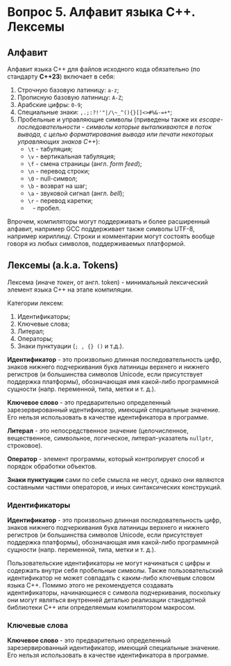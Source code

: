 # Вопрос 5. Алфавит языка С++. Лексемы

## Алфавит

Алфавит языка C++ для файлов исходного кода обязательно (по стандарту **С++23**) включает в себя:

1) Строчную базовую латиницу: `a-z`;
2) Прописную базовую латиницу: `A-Z`;
3) Арабские цифры: `0-9`;
4) Специальные знаки: `,.;:?!'"|/\~_^(){}[]<>#%&-=+*`;
5) Пробельные и управляющие символы (приведены также их *escape-последовательности - символы которые выталкиваются в поток вывода, с целью форматирования вывода или печати некоторых управляющих знаков С++*):
    - `\t` - табуляция;
    - `\v` - вертикальная табуляция;
    - `\f` - смена страницы (англ. *form feed*);
    - `\n` - перевод строки;
    - `\0` - null-символ;
    - `\b` - возврат на шаг;
    - `\a` - звуковой сигнал (англ. *bell*);
    - `\r` - перевод каретки;
    - ` ` - пробел.

Впрочем, компиляторы могут поддерживать и более расширенный алфавит, например GCC поддерживает также символы UTF-8, например кириллицу.
Строки и комментарии могут состоять вообще говоря из любых символов, поддерживаемых платформой.

## Лексемы (a.k.a. Tokens)

Лексема (иначе *токен*, от англ. token) - минимальный лексический элемент языка С++ на этапе компиляции.

Категории лексем:
1) Идентификаторы;
2) Ключевые слова;
3) Литерал;
4) Операторы;
5) Знаки пунктуации (`; , {} ()` и т.д.).

**Идентификатор** - это произвольно длинная последовательность цифр, знаков нижнего подчеркивания букв латиницы верхнего и нижнего регистров (и большинства символов Unicode, если присутствует поддержка платформы), обозначающая имя какой-либо программной сущности (напр. переменной, типа, метки и т. д.).

**Ключевое слово** - это предварительно определенный зарезервированный идентификатор, имеющий специальные значение. Его нельзя использовать в качестве идентификатора в программе.

**Литерал** - это непосредственное значение (целочисленное, вещественное, символьное, логическое, литерал-указатель `nullptr`, строковое).

**Оператор** - элемент программы, который контролирует способ и порядок обработки объектов.

**Знаки пунктуации** сами по себе смысла не несут, однако они являются составными частями операторов, и иных синтаксических конструкций.

### Идентификаторы

**Идентификатор** - это произвольно длинная последовательность цифр, знаков нижнего подчеркивания букв латиницы верхнего и нижнего регистров (и большинства символов Unicode, если присутствует поддержка платформы), обозначающая имя какой-либо программной сущности (напр. переменной, типа, метки и т. д.).

Пользовательские идентификаторы не могут начинаться с цифры и содержать внутри себя пробельные символы. Также пользовательский идентификатор не может совпадать с каким-либо ключевым словом языка С++. Помимо этого не рекомендуется создавать идентификаторы, начинающиеся с символа подчеркивания, поскольку они могут являться внутренней деталью реализации стандартной библиотеки С++ или определяемым компилятором макросом.

### Ключевые слова

**Ключевое слово** - это предварительно определенный зарезервированный идентификатор, имеющий специальные значение. Его нельзя использовать в качестве идентификатора в программе.